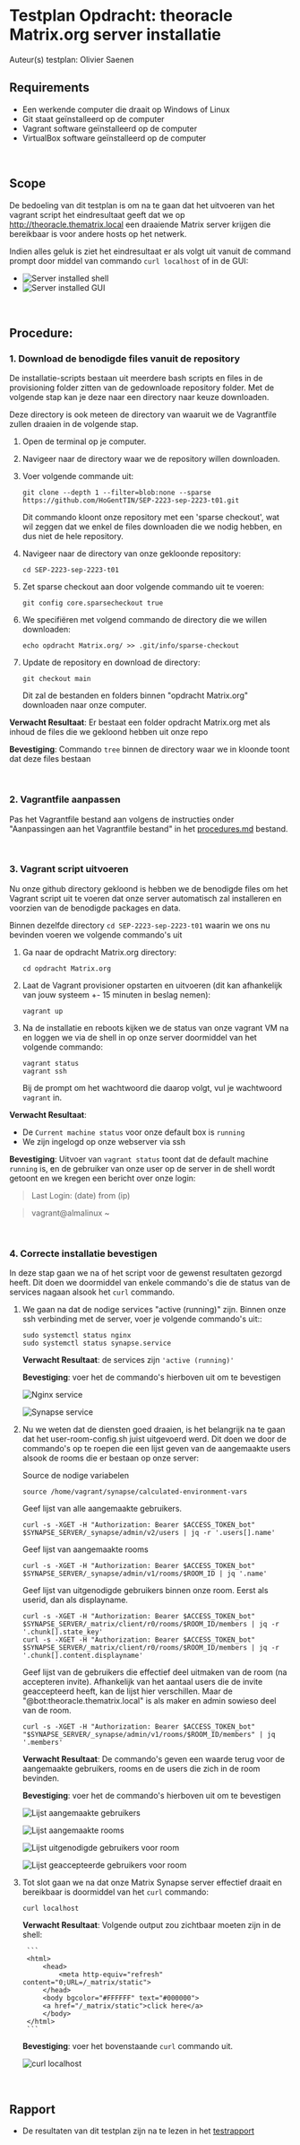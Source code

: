 # Testplan Opdracht: theoracle Matrix.org server installatie

Auteur(s) testplan: Olivier Saenen
&nbsp;

## Requirements

- Een werkende computer die draait op Windows of Linux
- Git staat geïnstalleerd op de computer
- Vagrant software geïnstalleerd op de computer
- VirtualBox software geïnstalleerd op de computer

&nbsp;

## Scope

De bedoeling van dit testplan is om na te gaan dat het uitvoeren van het vagrant script het eindresultaat geeft dat we op http://theoracle.thematrix.local een draaiende Matrix server krijgen die bereikbaar is voor andere hosts op het netwerk.

Indien alles geluk is ziet het eindresultaat er als volgt uit vanuit de command prompt door middel van commando `curl localhost` of in de GUI:

- ![Server installed shell](/opdracht%20Matrix.org/imgs/testplan-server-setup-1.png)
- ![Server installed GUI](/opdracht%20Matrix.org/imgs/testplan-server-setup-2.png)

&nbsp;

## Procedure:

### 1. Download de benodigde files vanuit de repository

De installatie-scripts bestaan uit meerdere bash scripts en files in de provisioning folder zitten van de gedownloade repository folder. Met de volgende stap kan je deze naar een directory naar keuze downloaden.

Deze directory is ook meteen de directory van waaruit we de Vagrantfile zullen draaien in de volgende stap.

1. Open de terminal op je computer.
2. Navigeer naar de directory waar we de repository willen downloaden.
3. Voer volgende commande uit:

   ```
   git clone --depth 1 --filter=blob:none --sparse https://github.com/HoGentTIN/SEP-2223-sep-2223-t01.git
   ```

   Dit commando kloont onze repository met een 'sparse checkout', wat wil zeggen dat we enkel de files downloaden die we nodig hebben, en dus niet de hele repository.

4. Navigeer naar de directory van onze gekloonde repository:

   ```
   cd SEP-2223-sep-2223-t01
   ```

5. Zet sparse checkout aan door volgende commando uit te voeren:

   ```
   git config core.sparsecheckout true
   ```

6. We specifiëren met volgend commando de directory die we willen downloaden:

   ```
   echo opdracht Matrix.org/ >> .git/info/sparse-checkout
   ```

7. Update de repository en download de directory:

   ```
   git checkout main
   ```

   Dit zal de bestanden en folders binnen "opdracht Matrix.org" downloaden naar onze computer.

**Verwacht Resultaat**: Er bestaat een folder opdracht Matrix.org met als inhoud de files die we gekloond hebben uit onze repo

**Bevestiging**: Commando `tree` binnen de directory waar we in kloonde toont dat deze files bestaan

&nbsp;

### 2. Vagrantfile aanpassen

Pas het Vagrantfile bestand aan volgens de instructies onder "Aanpassingen aan het Vagrantfile bestand" in het [procedures.md](procedures.md) bestand.

&nbsp;

### 3. Vagrant script uitvoeren

Nu onze github directory gekloond is hebben we de benodigde files om het Vagrant script uit te voeren dat onze server automatisch zal installeren en voorzien van de benodigde packages en data.

Binnen dezelfde directory `cd SEP-2223-sep-2223-t01` waarin we ons nu bevinden voeren we volgende commando's uit

1. Ga naar de opdracht Matrix.org directory:

   ```
   cd opdracht Matrix.org
   ```

2. Laat de Vagrant provisioner opstarten en uitvoeren (dit kan afhankelijk van jouw systeem +- 15 minuten in beslag nemen):

   ```
   vagrant up
   ```

3. Na de installatie en reboots kijken we de status van onze vagrant VM na en loggen we via de shell in op onze server doormiddel van het volgende commando:

   ```
   vagrant status
   vagrant ssh
   ```

   Bij de prompt om het wachtwoord die daarop volgt, vul je wachtwoord `vagrant` in.

**Verwacht Resultaat**:

- De `Current machine status` voor onze default box is `running`
- We zijn ingelogd op onze webserver via ssh

**Bevestiging**:
Uitvoer van `vagrant status` toont dat de default machine `running` is, en de gebruiker van onze user op de server in de shell wordt getoont en we kregen een bericht over onze login:

> Last Login: (date) from (ip)

> vagrant@almalinux ~

&nbsp;

### 4. Correcte installatie bevestigen

In deze stap gaan we na of het script voor de gewenst resultaten gezorgd heeft. Dit doen we doormiddel van enkele commando's die de status van de services nagaan alsook het `curl` commando.

1.  We gaan na dat de nodige services "active (running)" zijn. Binnen onze ssh verbinding met de server, voer je volgende commando's uit::

    ```
    sudo systemctl status nginx
    sudo systemctl status synapse.service
    ```

    **Verwacht Resultaat**: de services zijn `'active (running)'`

    **Bevestiging**: voer het de commando's hierboven uit om te bevestigen

    ![Nginx service](/opdracht%20Matrix.org/imgs/systemctl-nginx.png)

    ![Synapse service](/opdracht%20Matrix.org/imgs/systemctl-synapse-service.png)

2.  Nu we weten dat de diensten goed draaien, is het belangrijk na te gaan dat het user-room-config.sh juist uitgevoerd werd. Dit doen we door de commando's op te roepen die een lijst geven van de aangemaakte users alsook de rooms die er bestaan op onze server:

    Source de nodige variabelen

    ```
    source /home/vagrant/synapse/calculated-environment-vars
    ```

    Geef lijst van alle aangemaakte gebruikers.

    ```
    curl -s -XGET -H "Authorization: Bearer $ACCESS_TOKEN_bot" $SYNAPSE_SERVER/_synapse/admin/v2/users | jq -r '.users[].name'
    ```

    Geef lijst van aangemaakte rooms

    ```
    curl -s -XGET -H "Authorization: Bearer $ACCESS_TOKEN_bot" $SYNAPSE_SERVER/_synapse/admin/v1/rooms/$ROOM_ID | jq '.name'
    ```

    Geef lijst van uitgenodigde gebruikers binnen onze room. Eerst als userid, dan als displayname.

    ```
    curl -s -XGET -H "Authorization: Bearer $ACCESS_TOKEN_bot" $SYNAPSE_SERVER/_matrix/client/r0/rooms/$ROOM_ID/members | jq -r '.chunk[].state_key'
    curl -s -XGET -H "Authorization: Bearer $ACCESS_TOKEN_bot" $SYNAPSE_SERVER/_matrix/client/r0/rooms/$ROOM_ID/members | jq -r '.chunk[].content.displayname'

    ```

    Geef lijst van de gebruikers die effectief deel uitmaken van de room (na accepteren invite). Afhankelijk van het aantaal users die de invite geaccepteerd heeft, kan de lijst hier verschillen. Maar de "@bot:theoracle.thematrix.local" is als maker en admin sowieso deel van de room.

    ```
    curl -s -XGET -H "Authorization: Bearer $ACCESS_TOKEN_bot" "$SYNAPSE_SERVER/_synapse/admin/v1/rooms/$ROOM_ID/members" | jq '.members'
    ```

    **Verwacht Resultaat**: De commando's geven een waarde terug voor de aangemaakte gebruikers, rooms en de users die zich in de room bevinden.

    **Bevestiging**: voer het de commando's hierboven uit om te bevestigen

    ![Lijst aangemaakte gebruikers](/opdracht%20Matrix.org/imgs/lijst-aangemaakte-gebruikers.png)

    ![Lijst aangemaakte rooms](/opdracht%20Matrix.org/imgs/lijst-aangemaakte-rooms.png)

    ![Lijst uitgenodigde gebruikers voor room](/opdracht%20Matrix.org/imgs/lijst-uitgenodigde-gebruikers.png)

    ![Lijst geaccepteerde gebruikers voor room](/opdracht%20Matrix.org/imgs/lijst-geaccepteerde-gebruikers-room.png)

3.  Tot slot gaan we na dat onze Matrix Synapse server effectief draait en bereikbaar is doormiddel van het `curl` commando:

    ```
    curl localhost
    ```

    **Verwacht Resultaat**: Volgende output zou zichtbaar moeten zijn in de shell:

         ```
         <html>
             <head>
                 <meta http-equiv="refresh" content="0;URL=/_matrix/static">
             </head>
             <body bgcolor="#FFFFFF" text="#000000">
             <a href="/_matrix/static">click here</a>
             </body>
         </html>
         ```

    **Bevestiging**: voer het bovenstaande `curl` commando uit.

    ![curl localhost](/opdracht%20Matrix.org/imgs/curl-localhost.png)

&nbsp;

## Rapport

- De resultaten van dit testplan zijn na te lezen in het [testrapport](testrapport-installatie-vm.md)

